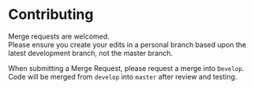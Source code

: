 # Contributing

Merge requests are welcomed.   
Please ensure you create your edits in a personal branch based upon the latest development branch, not the master branch. 

When submitting a Merge Request, please request a merge into `Develop`.  
Code will be merged from `develop` into `master` after review and testing.